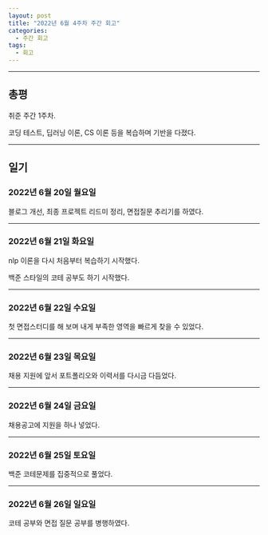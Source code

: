 ```yaml
---
layout: post
title: "2022년 6월 4주차 주간 회고"
categories:
  - 주간 회고
tags:
  - 회고
---
```


---

## 총평
취준 주간 1주차.

코딩 테스트, 딥러닝 이론, CS 이론 등을 복습하며 기반을 다졌다.


---
## 일기

### 2022년 6월 20일 월요일
블로그 개선, 최종 프로젝트 리드미 정리, 면접질문 추리기를 하였다.

---
### 2022년 6월 21일 화요일
nlp 이론을 다시 처음부터 복습하기 시작했다.

백준 스타일의 코테 공부도 하기 시작했다.

---
### 2022년 6월 22일 수요일
첫 면접스터디를 해 보며 내게 부족한 영역을 빠르게 찾을 수 있었다.

---
### 2022년 6월 23일 목요일
채용 지원에 앞서 포트폴리오와 이력서를 다시금 다듬었다.

---
### 2022년 6월 24일 금요일
채용공고에 지원을 하나 넣었다.

---
### 2022년 6월 25일 토요일
백준 코테문제를 집중적으로 풀었다.

---
### 2022년 6월 26일 일요일
코테 공부와 면접 질문 공부를 병행하였다.
